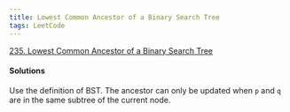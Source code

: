 ```yaml
---
title: Lowest Common Ancestor of a Binary Search Tree
tags: LeetCode
---
```


[235. Lowest Common Ancestor of a Binary Search Tree](https://leetcode.com/problems/lowest-common-ancestor-of-a-binary-search-tree/)

#### Solutions
Use the definition of BST. The ancestor can only be updated when `p` and `q` are in the same subtree of the current node.